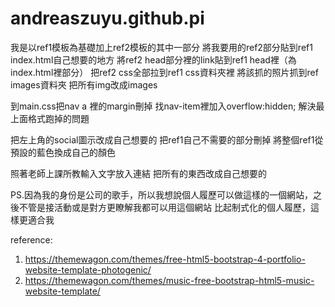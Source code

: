 # andreaszuyu.github.pi
我是以ref1模板為基礎加上ref2模板的其中一部分
將我要用的ref2部分貼到ref1 index.html自己想要的地方
將ref2 head部分裡的link貼到ref1 head裡（為index.html裡<!--CSS from other template-->部分）
把ref2 css全部拉到ref1 css資料夾裡
將該抓的照片抓到ref images資料夾
把所有img改成images 

到main.css把nav a 裡的margin刪掉
找nav-item裡加入overflow:hidden;
解決最上面格式跑掉的問題

把左上角的social圖示改成自己想要的
把ref1自己不需要的部分刪掉
將整個ref1從預設的藍色換成自己的顏色

照著老師上課所教輸入文字放入連結
把所有的東西改成自己想要的

PS.因為我的身份是公司的歌手，所以我想說個人履歷可以做這樣的一個網站，之後不管是接活動或是對方更瞭解我都可以用這個網站
比起制式化的個人履歷，這樣更適合我

reference:
1. https://themewagon.com/themes/free-html5-bootstrap-4-portfolio-website-template-photogenic/
2. https://themewagon.com/themes/music-free-bootstrap-html5-music-website-template/
